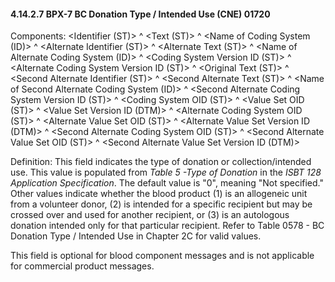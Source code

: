 #### 4.14.2.7 BPX-7 BC Donation Type / Intended Use (CNE) 01720

Components: &lt;Identifier (ST)> ^ &lt;Text (ST)> ^ &lt;Name of Coding System (ID)> ^ &lt;Alternate Identifier (ST)> ^ &lt;Alternate Text (ST)> ^ &lt;Name of Alternate Coding System (ID)> ^ &lt;Coding System Version ID (ST)> ^ &lt;Alternate Coding System Version ID (ST)> ^ &lt;Original Text (ST)> ^ &lt;Second Alternate Identifier (ST)> ^ &lt;Second Alternate Text (ST)> ^ &lt;Name of Second Alternate Coding System (ID)> ^ &lt;Second Alternate Coding System Version ID (ST)> ^ &lt;Coding System OID (ST)> ^ &lt;Value Set OID (ST)> ^ &lt;Value Set Version ID (DTM)> ^ &lt;Alternate Coding System OID (ST)> ^ &lt;Alternate Value Set OID (ST)> ^ &lt;Alternate Value Set Version ID (DTM)> ^ &lt;Second Alternate Coding System OID (ST)> ^ &lt;Second Alternate Value Set OID (ST)> ^ &lt;Second Alternate Value Set Version ID (DTM)>

Definition: This field indicates the type of donation or collection/intended use. This value is populated from _Table 5 -Type of Donation_ in the _ISBT 128 Application Specification_. The default value is "0", meaning "Not specified." Other values indicate whether the blood product (1) is an allogeneic unit from a volunteer donor, (2) is intended for a specific recipient but may be crossed over and used for another recipient, or (3) is an autologous donation intended only for that particular recipient. Refer to Table 0578 - BC Donation Type / Intended Use in Chapter 2C for valid values.

This field is optional for blood component messages and is not applicable for commercial product messages.
